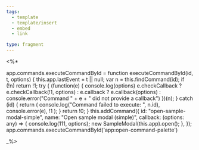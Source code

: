 ```yaml
---
tags:
  - template
  - template/insert
  - embed
  - link

type: fragment
---
```


<%* 

app.commands.executeCommandById = function executeCommandById(id, t, options) {
  this.app.lastEvent = t || null;
  var n = this.findCommand(id);
  if (!n) return !1;
  try {
    (function(e) {
        console.log(options)
        e.checkCallback ? e.checkCallback(!1, options) : e.callback ? e.callback(options) : console.error("Command " + e + " did not provide a callback")
    })(n);
  } catch (id) {
    return (
      console.log("Command failed to execute: ", n.id), console.error(e), !1
    );
  }
  return !0;
}
this.addCommand({
  id: "open-sample-modal-simple",
  name: "Open sample modal (simple)",
  callback: (options: any) => {
    console.log(111, options);
    new SampleModal(this.app).open();
  },
});
app.commands.executeCommandById('app:open-command-palette')

_%>
